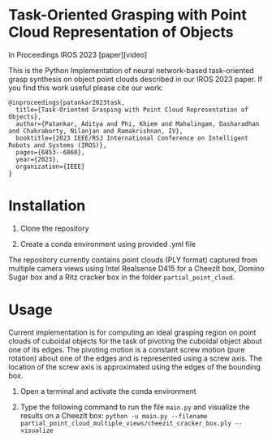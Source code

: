 # Task-Oriented Grasping with Point Cloud Representation of Objects
In Proceedings IROS 2023 [paper][video]

This is the Python Implementation of neural network-based task-oriented grasp synthesis on object point clouds described in our IROS 2023 paper.
If you find this work useful please cite our work: 

```
@inproceedings{patankar2023task,
  title={Task-Oriented Grasping with Point Cloud Representation of Objects},
  author={Patankar, Aditya and Phi, Khiem and Mahalingam, Dasharadhan and Chakraborty, Nilanjan and Ramakrishnan, IV},
  booktitle={2023 IEEE/RSJ International Conference on Intelligent Robots and Systems (IROS)},
  pages={6853--6860},
  year={2023},
  organization={IEEE}
}
```

# Installation 

1. Clone the repository

2. Create a conda environment using provided .yml file

The repository currently contains point clouds (PLY format) captured from multiple camera views using Intel Realsense D415 for a CheezIt box, Domino Sugar box and a Ritz cracker box in the folder ``` partial_point_cloud ```. 

# Usage

Current implementation is for computing an ideal grasping region on point clouds of cuboidal objects for the task of pivoting the cuboidal object about one of its edges. The pivoting motion is a constant screw motion (pure rotation) about one of the edges and is represented using a screw axis. The location of the screw axis is approximated using the edges of the bounding box. 

1. Open a terminal and activate the conda environment

2. Type the following command to run the file ```main.py``` and visualize the results on a CheezIt box:
  ``` python -u main.py --filename partial_point_cloud_multiple_views/cheezit_cracker_box.ply --visualize ```


